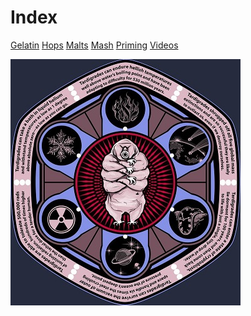 <!-- TITLE: Tardigrade Beer -->
<!-- SUBTITLE: Moss Piggy!!! -->

# Index

[Gelatin](https://tardigrade.pro/gelatin)
[Hops](https://tardigrade.pro/hops-wheel)
[Malts](https://tardigrade.pro/malts)
[Mash](https://tardigrade.pro/mash-temperature)
[Priming](https://www.brewersfriend.com/beer-priming-calculator/)
[Videos](https://tardigrade.pro/videos)

![Tardigrade Front](/uploads/tardigrade-front.jpg "Tardigrade Front")
